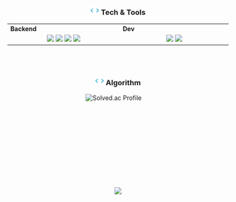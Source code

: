 <h3 align="center"><img src="code.gif" height="20"/> Tech & Tools</h3>

<div align="center" style="width:100%"> 
  <table>
    <tr>
      <td valign="center" width="100px"><b>Backend<b></td>
      <td valign="center" width="100px"><b>Dev<b></td>
    </tr>  
    <tr>
      <td valign="center" align="center" width="300px">
        <img src="https://img.shields.io/badge/Java-007396?style=for-the-badge&logo=Java&logoColor=white">
        <img src="https://img.shields.io/badge/springboot-6DB33F?style=for-the-badge&logo=springboot&logoColor=white"/>
        <img src="https://img.shields.io/badge/MySQL-4479A1?style=for-the-badge&logo=mysql&logoColor=white">
        <img src="https://img.shields.io/badge/Redis-DC382D?style=for-the-badge&logo=redis&logoColor=white"/>
      </td>
      <td valign="center" align="center" width="300px">
        <img src="https://img.shields.io/badge/docker-2496ED?style=for-the-badge&logo=docker&logoColor=white"/>
        <img src="https://img.shields.io/badge/amazon ecs-FF9900?style=for-the-badge&logo=amazonecs&logoColor=white"/>
      </td>
    </tr>
  </table>
</div>

<br></br>

<h3 align="center"><img src="code.gif" height="20"/> Algorithm</h3>
<div align="center">
  <a href="https://solved.ac/chlghksdyd24">
     <img src="http://mazassumnida.wtf/api/generate_badge?boj=chlghksdyd24" alt="Solved.ac Profile" style="display:inline-block; margin-right: 20px; height:150px;">
  </a>
</div>

<br></br>

<p align="center">
  <img src="https://capsule-render.vercel.app/api?type=waving&color=gradient&height=65&section=footer"/>
</p>
